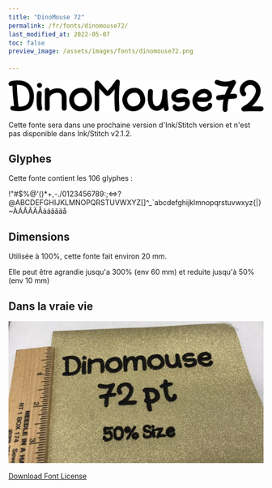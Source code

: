 ```yaml
---
title: "DinoMouse 72"
permalink: /fr/fonts/dinomouse72/
last_modified_at: 2022-05-07
toc: false
preview_image: /assets/images/fonts/dinomouse72.png

---
```


![DinoMouse 72](/assets/images/fonts/dinomouse72.png)

Cette fonte sera dans une prochaine version d'Ink/Stitch version et n'est pas disponible dans Ink/Stitch v2.1.2.

## Glyphes

Cette fonte contient les 106 glyphes :
	
!"#$%@'()*+,-./0123456789:;<=>?@ABCDEFGHIJKLMNOPQRSTUVWXYZ[\]^_`abcdefghijklmnopqrstuvwxyz{|}~ÀÁÂÃÄÅàáâãäå

## Dimensions

Utilisée à 100%, cette fonte fait environ 20 mm.

Elle peut être agrandie jusqu'a 300% (env 60 mm) et reduite jusqu'à  50% (env 10 mm)

## Dans la vraie vie
![Sample](/assets/images/fonts/dinomouse72_2.jpeg)


[Download Font License](https://github.com/inkstitch/inkstitch/tree/main/fonts/dinomouse72/LICENSE)
